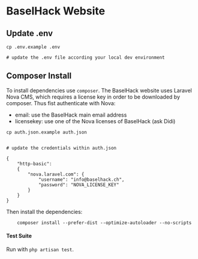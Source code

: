 
# BaselHack Website

## Update .env 

```
cp .env.example .env

# update the .env file according your local dev environment
```

## Composer Install

To install dependencies use ```composer```. The BaselHack website uses Laravel Nova CMS, which requires a license
key in order to be downloaded by composer. Thus fist authenticate with Nova:

- email: use the BaselHack main email address
- licensekey: use one of the Nova licenses of BaselHack (ask Didi)

```
cp auth.json.example auth.json


# update the credentials within auth.json

{
    "http-basic":
    {
        "nova.laravel.com": {
            "username": "info@baselhack.ch",
            "password": "NOVA_LICENSE_KEY"
        }
    }
}

```

Then install the dependencies:

```
    composer install --prefer-dist --optimize-autoloader --no-scripts
```

#### Test Suite

Run with ```php artisan test```.

